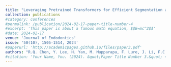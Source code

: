 ```yaml
---
title: "Leveraging Pretrained Transformers for Efficient Segmentation and Lesion Detection in Cone-Beam Computed Tomography Scans"
collection: publications
#category: conferences
#permalink: /publication/2024-02-17-paper-title-number-4
#excerpt: 'This paper is about a famous math equation, $$E=mc^2$$'
#date: 2024-02-17
venue: 'Journal of Endodontics'
issue: '50(10), 1505-1514, 2024'
#paperurl: 'http://academicpages.github.io/files/paper3.pdf'
authors: "R.Q. Chen, Y. Lee, H. Yan, M. Mupparapu, F. Lure, J. Li, F.C. Setzer"
#citation: 'Your Name, You. (2024). &quot;Paper Title Number 3.&quot; <i>GitHub Journal of Bugs</i>. 1(3).'
---
```

